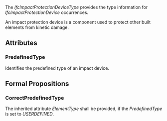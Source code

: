 The _IfcImpactProtectionDeviceType_ provides the type information for _IfcImpactProtectionDevice_ occurrences.

<!-- end of short definition -->

An impact protection device is a component used to protect other built elements from kinetic damage.

## Attributes

### PredefinedType

Identifies the predefined type of an impact device.

## Formal Propositions

### CorrectPredefinedType

The inherited attribute _ElementType_ shall be provided, if the _PredefinedType_ is set to _USERDEFINED_.
